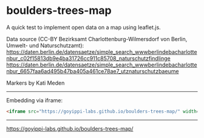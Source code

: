 # boulders-trees-map

A quick test to implement open data on a map using leaflet.js.

Data source (CC-BY Bezirksamt Charlottenburg-Wilmersdorf von Berlin, Umwelt- und Naturschutzamt):
https://daten.berlin.de/datensaetze/simple_search_wwwberlindebacharlottenbur_c02f15813db9e4ba31726cc911c85708_naturschutzfindlinge
https://daten.berlin.de/datensaetze/simple_search_wwwberlindebacharlottenbur_6657faa6ad495b47ba405a461ce78ae7_utznaturschutzbaeume

Markers by Kati Meden

---

Embedding via iframe:

```html
<iframe src="https://goyippi-labs.github.io/boulders-trees-map/" width="100%" height="500" frameborder="0"></iframe>
```
---

https://goyippi-labs.github.io/boulders-trees-map/
